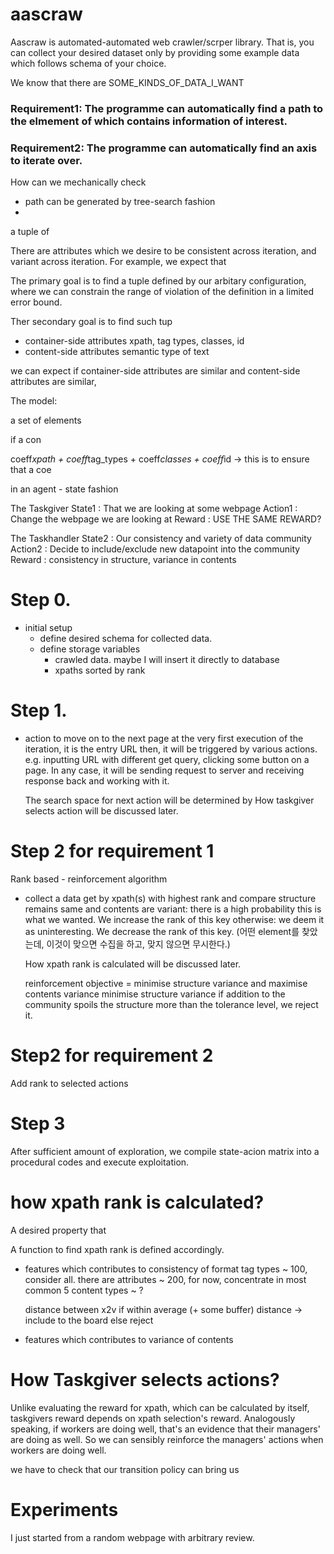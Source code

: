 # aascraw

Aascraw is automated-automated web crawler/scrper library. That is, you can collect your desired dataset only by providing some example data which follows schema of your choice. 





We know that there are SOME_KINDS_OF_DATA_I_WANT 
 

### Requirement1: The programme can automatically find a path to the elmement of which contains information of interest.

### Requirement2: The programme can automatically find an axis to iterate over.

How can we mechanically check 
- path can be generated by tree-search fashion
-

a tuple of

There are attributes which we desire to be consistent across iteration, and variant across iteration. For example, we expect that 
 
The primary goal is to find a tuple defined by our arbitary configuration, where we can constrain the range of violation of the definition in a limited error bound.

Ther secondary goal is to find such tup

- container-side attributes
    xpath, tag types, classes, id
- content-side attributes
    semantic type of text

we can expect if container-side attributes are similar and content-side attributes are similar, 


The model:

a set of elements

if a con


  coeff*xpath + coeff*tag_types + coeff*classes + coeff*id
-> this is to ensure that a coe


in an agent - state fashion






The Taskgiver
State1      : That we are looking at some webpage
Action1     : Change the webpage we are looking at
Reward      : USE THE SAME REWARD?

The Taskhandler
State2      : Our consistency and variety of data community
Action2     : Decide to include/exclude new datapoint into the community
Reward      : consistency in structure, variance in contents

# Step 0.
- initial setup
    - define desired schema for collected data. 
    - define storage variables
        - crawled data. maybe I will insert it directly to database
        - xpaths sorted by rank

# Step 1.
- action to move on to the next page
    at the very first execution of the iteration, it is the entry URL
    then, it will be triggered by various actions. e.g. inputting URL with different get query, clicking some button on a page. In any case, it will be sending request to server and receiving response back and working with it.

    The search space for next action will be determined by 
    How taskgiver selects action will be discussed later.

# Step 2 for requirement 1
Rank based - reinforcement algorithm
- collect a data get by xpath(s) with highest rank and compare
    structure remains same and contents are variant: there is a high probability this is what we wanted. We increase the rank of this key
    otherwise: we deem it as uninteresting. We decrease the rank of this key.
    (어떤 element를 찾았는데, 이것이 맞으면 수집을 하고, 맞지 않으면 무시한다.)

    How xpath rank is calculated will be discussed later.

    reinforcement
        objective = minimise structure variance and maximise contents variance
            minimise structure variance
                if addition to the community spoils the structure more than the tolerance level, we reject it.


# Step2 for requirement 2
Add rank to selected actions


# Step 3
After sufficient amount of exploration, we compile state-acion matrix into a procedural codes and execute exploitation.


# how xpath rank is calculated?
A desired property that

A function to find xpath rank is defined accordingly.

- features which contributes to consistency of format
    tag types   ~ 100, consider all. there are
    attributes  ~ 200, for now, concentrate in most common 5
    content types ~ ?

    distance between x2v 
    if within average (+ some buffer) distance -> include to the board
    else reject

- features which contributes to variance of contents
    

# How Taskgiver selects actions?
Unlike evaluating the reward for xpath, which can be calculated by itself, taskgivers reward depends on xpath selection's reward. Analogously speaking, if workers are doing well, that's an evidence that their managers' are doing as well. So we can sensibly reinforce the managers' actions when workers are doing well.

we have to check that our transition policy can bring us 







# Experiments
I just started from a random webpage with arbitrary review.